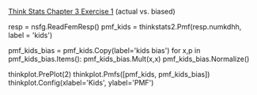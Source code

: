 [Think Stats Chapter 3 Exercise 1](http://greenteapress.com/thinkstats2/html/thinkstats2004.html#toc31) (actual vs. biased)

resp = nsfg.ReadFemResp()
pmf_kids = thinkstats2.Pmf(resp.numkdhh, label = 'kids')

pmf_kids_bias = pmf_kids.Copy(label='kids bias')
for x,p in pmf_kids_bias.Items():
    pmf_kids_bias.Mult(x,x)
pmf_kids_bias.Normalize()

thinkplot.PrePlot(2)
thinkplot.Pmfs([pmf_kids, pmf_kids_bias])
thinkplot.Config(xlabel='Kids', ylabel='PMF')
